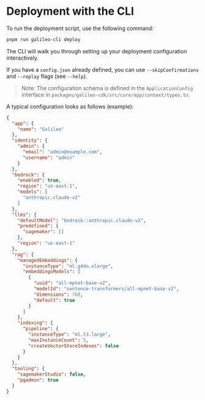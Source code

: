 # Deployment with the CLI

To run the deployment script, use the following command:

```sh
pnpm run galileo-cli deploy
```

The CLI will walk you through setting up your deployment configuration interactively.

If you have a `config.json` already defined, you can use `--skipConfirmations` and `--replay` flags (see `--help`).

> Note: The configuration schema is defined in the `ApplicationConfig` interface in `packages/galileo-cdk/src/core/app/context/types.ts`.

A typical configuration looks as follows (example):

```json
{
  "app": {
    "name": "Galileo"
  },
  "identity": {
    "admin": {
      "email": "admin@example.com",
      "username": "admin"
    }
  },
  "bedrock": {
    "enabled": true,
    "region": "us-east-1",
    "models": [
      "anthropic.claude-v2"
    ]
  },
  "llms": {
    "defaultModel": "bedrock::anthropic.claude-v2",
    "predefined": {
      "sagemaker": []
    },
    "region": "us-east-1"
  },
  "rag": {
    "managedEmbeddings": {
      "instanceType": "ml.g4dn.xlarge",
      "embeddingsModels": [
        {
          "uuid": "all-mpnet-base-v2",
          "modelId": "sentence-transformers/all-mpnet-base-v2",
          "dimensions": 768,
          "default": true
        }
      ]
    },
    "indexing": {
      "pipeline": {
        "instanceType": "ml.t3.large",
        "maxInstanceCount": 5,
        "createVectorStoreIndexes": false
      }
    }
  },
  "tooling": {
    "sagemakerStudio": false,
    "pgadmin": true
  }
}
```
